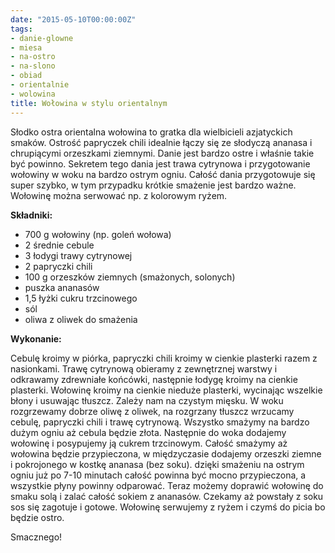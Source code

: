 ```yaml
---
date: "2015-05-10T00:00:00Z"
tags:
- danie-glowne
- miesa
- na-ostro
- na-slono
- obiad
- orientalnie
- wolowina
title: Wołowina w stylu orientalnym
---
```

Słodko ostra orientalna wołowina to gratka dla wielbicieli azjatyckich smaków. Ostrość papryczek chili idealnie łączy się ze słodyczą ananasa i chrupiącymi orzeszkami ziemnymi. Danie jest bardzo ostre i właśnie takie być powinno. Sekretem tego dania jest trawa cytrynowa i przygotowanie wołowiny w woku na bardzo ostrym ogniu. Całość dania przygotowuje się super szybko, w tym przypadku krótkie smażenie jest bardzo ważne. Wołowinę można serwować np. z kolorowym ryżem.

**Składniki:**

* 700 g wołowiny (np. goleń wołowa)
* 2 średnie cebule
* 3 łodygi trawy cytrynowej
* 2 papryczki chili
* 100 g orzeszków ziemnych (smażonych, solonych)
* puszka ananasów
* 1,5 łyżki cukru trzcinowego
* sól
* oliwa z oliwek do smażenia

**Wykonanie:**

Cebulę kroimy w piórka, papryczki chili kroimy w cienkie plasterki razem z nasionkami. Trawę cytrynową obieramy z zewnętrznej warstwy i odkrawamy zdrewniałe końcówki, następnie łodygę kroimy na cienkie plasterki. Wołowinę kroimy na cienkie nieduże plasterki, wycinając wszelkie błony i usuwając tłuszcz. Zależy nam na czystym mięsku. W woku rozgrzewamy dobrze oliwę z oliwek, na rozgrzany tłuszcz wrzucamy cebulę, papryczki chili i trawę cytrynową. Wszystko smażymy na bardzo dużym ogniu aż cebula będzie złota. Następnie do woka dodajemy wołowinę i posypujemy ją cukrem trzcinowym. Całość smażymy aż wołowina będzie przypieczona, w międzyczasie dodajemy orzeszki ziemne i pokrojonego w kostkę ananasa (bez soku). dzięki smażeniu na ostrym ogniu już po 7-10 minutach całość powinna być mocno przypieczona, a wszystkie płyny powinny odparować. Teraz możemy doprawić wołowinę do smaku solą i zalać całość sokiem z ananasów. Czekamy aż powstały z soku sos się zagotuje i gotowe. Wołowinę serwujemy z ryżem i czymś do picia bo będzie ostro.

Smacznego!